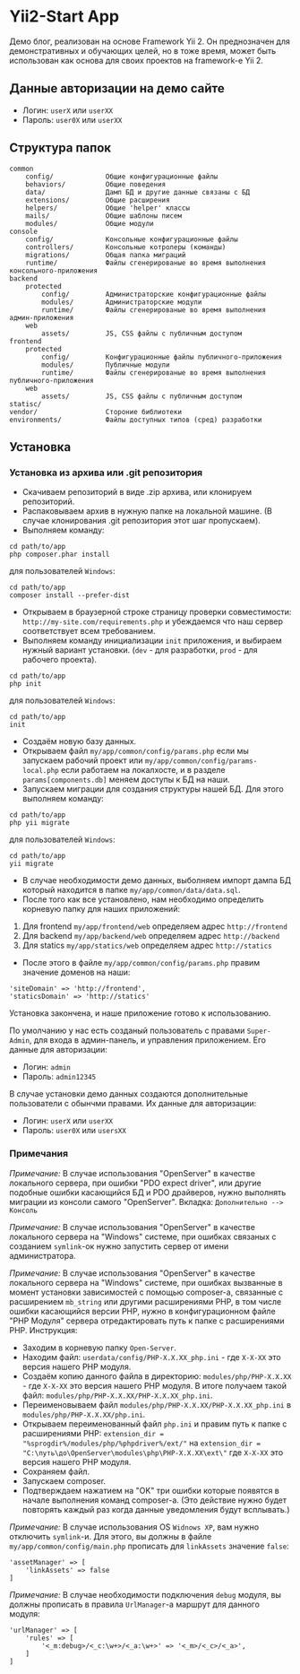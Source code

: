 Yii2-Start App
=========================
Демо блог, реализован на основе Framework Yii 2. Он преднозначен для демонстративных и обучающих целей, но в тоже время, может быть использован как основа для своих проектов на framework-е Yii 2.

Данные авторизации на демо сайте
--------------------------------
- Логин: `userX` или `userXX`
- Пароль: `user0X` или `userXX`


Структура папок
---------------
```
common
	config/				Общие конфигурационные файлы
	behaviors/			Общие поведения
	data/				Дамп БД и другие данные связаны с БД
	extensions/			Общие расширения
	helpers/			Общие 'helper' классы
	mails/				Общие шаблоны писем
	modules/			Общие модули
console
	config/             Консольные конфигурационные файлы
	controllers/        Консольные котролеры (команды)
	migrations/         Общая папка миграций
	runtime/            Файлы сгенерированые во время выполнения консольного-приложения
backend
    protected
        config/			Администраторские конфигурационные файлы
        modules/		Администраторские модули
        runtime/		Файлы сгенерированые во время выполнения админ-приложения
    web
	    assets/			JS, CSS файлы с публичным доступом
frontend
    protected
        config/			Конфигурационные файлы публичного-приложения
        modules/		Публичные модули
        runtime/		Файлы сгенерированые во время выполнения публичного-приложения
    web
	    assets/			JS, CSS файлы с публичным доступом
statisc/
vendor/                 Стороние библиотеки
environments/			Файлы доступных типов (сред) разработки
```

Установка
---------

### Установка из архива или .git репозитория

- Скачиваем репозиторий в виде .zip архива, или клонируем репозиторий.
- Распаковываем архив в нужную папке на локальной машине. (В случае клонирования .git репозитория этот шаг пропускаем).
- Выполняем команду:

~~~
cd path/to/app
php composer.phar install
~~~

для пользователей `Windows`:

~~~
cd path/to/app
composer install --prefer-dist
~~~

- Открываем в браузерной строке страницу проверки совместимости: `http://my-site.com/requirements.php` и убеждаемся что наш сервер соответствует всем требованием.
- Выполняем команду инициализации `init` приложения, и выбираем нужный вариант установки. (`dev` - для разработки, `prod` - для рабочего проекта).

~~~
cd path/to/app
php init
~~~

для пользователей `Windows`:

~~~
cd path/to/app
init
~~~

- Создаём новую базу данных.
- Открываем файл `my/app/common/config/params.php` если мы запускаем рабочий проект или `my/app/common/config/params-local.php` если работаем на локалхосте, и в разделе `params[components.db]` меняем доступы к БД на наши.
- Запускаем миграции для создания структуры нашей БД. Для этого выполняем команду:

~~~
cd path/to/app
php yii migrate
~~~

для пользователей `Windows`:

~~~
cd path/to/app
yii migrate
~~~

- В случае необходимости демо данных, выболняем импорт дампа БД который находится в папке `my/app/common/data/data.sql`.
- После того как все установлено, нам необходимо определить корневую папку для наших приложений:

1. Для frontend `my/app/frontend/web` определяем адрес `http://frontend`
2. Для backend `my/app/backend/web` определяем адрес `http://backend`
3. Для statics `my/app/statics/web` определяем адрес `http://statics`

- После этого в файле `my/app/common/config/params.php` правим значение доменов на наши:

~~~
'siteDomain' => 'http://frontend',
'staticsDomain' => 'http://statics'
~~~

Установка закончена, и наше приложение готово к использованию.

По умолчанию у нас есть созданый пользователь с правами `Super-Admin`, для входа в админ-панель, и управления приложением.
Его данные для авторизации:
- Логин: `admin`
- Пароль: `admin12345`

В случае установки демо данных создаются дополнительные пользователи с обынчми правами.
Их данные для авторизации:
- Логин: `userX` или `userXX`
- Пароль: `user0X` или `usersXX`

### Примечания

*Примечание:* В случае использования "OpenServer" в качестве локального сервера, при ошибки "PDO expect driver", или другие подобные ошибки касающийся БД и PDO драйверов, нужно выполнять миграции из консоли самого "OpenServer". Вкладка: `Дополнительно --> Консоль`

*Примечание:* В случае использования "OpenServer" в качестве локального сервера на "Windows" системе, при ошибках связаных с созданием `symlink`-ок нужно запустить сервер от имени администратора.

*Примечание:* В случае использования "OpenServer" в качестве локального сервера на "Windows" системе, при ошибках вызванные в момент установки зависимостей с помощью composer-а, связанные с расширением `mb_string` или другими расширениями PHP, в том числе ошибки касающийся версии PHP, нужно в конфигурационном файле "PHP Модуля" сервера отредактировать путь к папке с расширениями PHP.
Инструкция:
- Заходим в корневую папку `Open-Server`.
- Находим файл: `userdata/config/PHP-X.X.XX_php.ini` - где `X-X-XX` это версия нашего PHP модуля.
- Создаём копию данного файла в директорию: `modules/php/PHP-X.X.XX` - где `X-X-XX` это версия нашего PHP модуля. В итоге получаем такой файл: `modules/php/PHP-X.X.XX/PHP-X.X.XX_php.ini`.
- Переименовываем файл `modules/php/PHP-X.X.XX/PHP-X.X.XX_php.ini` в `modules/php/PHP-X.X.XX/php.ini`.
- Открываем переименованный файл `php.ini` и правим путь к папке с расширениями PHP: `extension_dir = "%sprogdir%/modules/php/%phpdriver%/ext/"` на `extension_dir = "C:\путь\до\OpenServer\modules\php\PHP-X.X.XX\ext\"` где `X-X-XX` это версия нашего PHP модуля.
- Сохраняем файл.
- Запускаем composer.
- Подтверждаем нажатием на "OK" три ошибки которые появятся в начале выполнения команд composer-а. (Это действие нужно будет повторять каждый раз когда данные уведомления будут всплывать.)

*Примечание:* В случае использования OS `Widnows XP`, вам нужно отключить `symlink`-и. Для этого, вы должны в файле `my/app/common/config/main.php` прописать для  `linkAssets` значение `false`:

~~~
'assetManager' => [
    'linkAssets' => false
]
~~~

*Примечание:* В случае необходимости подключения `debug` модуля, вы должны прописать в правила `UrlManager`-а маршрут для данного модуля:

~~~
'urlManager' => [
	'rules' => [
		'<_m:debug>/<_c:\w+>/<_a:\w+>' => '<_m>/<_c>/<_a>',
	]
]
~~~